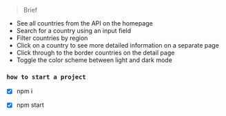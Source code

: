 > Brief

+ See all countries from the API on the homepage
+ Search for a country using an input field
+ Filter countries by region
+ Click on a country to see more detailed information on a separate page
+ Click through to the border countries on the detail page
+ Toggle the color scheme between light and dark mode

### `how to start a project`
- [x] npm i
- [x] npm start


 

